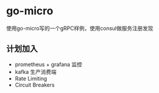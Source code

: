 # go-micro
使用go-micro写的一个gRPC样例，使用consul做服务注册发现

## 计划加入
+ prometheus + grafana 监控
+ kafka 生产消费端
+ Rate Limiting
+ Circuit Breakers